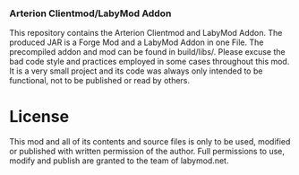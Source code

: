 ### Arterion Clientmod/LabyMod Addon

This repository contains the Arterion Clientmod and LabyMod Addon. The produced JAR is a Forge Mod and a LabyMod Addon in one File.
The precompiled addon and mod can be found in build/libs/.
Please excuse the bad code style and practices employed in some cases throughout this mod.
It is a very small project and its code was always only intended to be functional, not to be published or read by others.

# License

This mod and all of its contents and source files is only to be used, modified or published with written permission of the author.
Full permissions to use, modify and publish are granted to the team of labymod.net.
